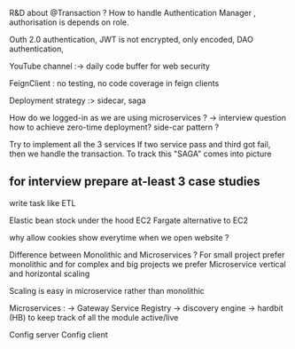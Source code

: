 
R&D about @Transaction ?
How to handle Authentication Manager , authorisation is depends on role. 

Outh 2.0 authentication, JWT is not encrypted, only encoded, DAO authentication,

YouTube channel :-> daily code buffer for web security

FeignClient : no testing, no code coverage in feign clients

Deployment strategy :> sidecar, saga 

How do we logged-in as we are using microservices ? -> interview question
how to achieve zero-time deployment?
side-car pattern ?

Try to implement all the 3 services 
If two service pass and third got fail, then we handle the transaction. To track this "SAGA" comes into picture

## for interview prepare at-least 3 case studies
write task like ETL 

Elastic bean stock under the hood EC2
Fargate alternative to EC2

why allow cookies show everytime when we open website ?

Difference between Monolithic and Microservices ?
For small project prefer monolithic and for complex and big projects we prefer Microservice
vertical and horizontal scaling

Scaling is easy in microservice rather than monolithic

Microservices : ->
Gateway
Service Registry -> discovery engine -> hardbit (HB) to keep track of all the module active/live

Config server
Config client

